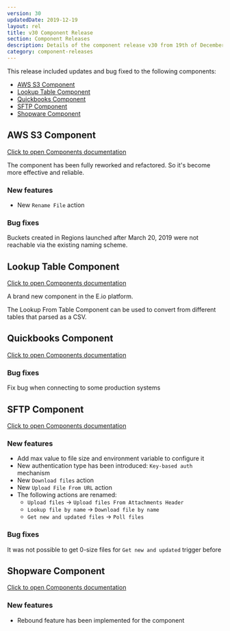 ```yaml
---
version: 30
updatedDate: 2019-12-19
layout: rel
title: v30 Component Release
section: Component Releases
description: Details of the component release v30 from 19th of December 2019
category: component-releases
---
```


This release included updates and bug fixed to the following components:

*   [AWS S3 Component](#aws-s3-component)
*   [Lookup Table Component](#lookup-table-component)
*   [Quickbooks Component](#quickbooks-component)
*   [SFTP Component](#sftp-component)
*   [Shopware Component](#shopware-component)

## AWS S3 Component
[Click to open Components documentation](/components/aws-s3/)

The component has been fully reworked and refactored. So it's become more effective and reliable.

### New features
* New `Rename File` action

### Bug fixes
Buckets created in Regions launched after March 20, 2019 were not reachable via the existing naming scheme.

## Lookup Table Component
[Click to open Components documentation](/components/lookup-table/)

A brand new component in the E.io platform.

The Lookup From Table Component can be used to convert from different tables that parsed as a CSV.

## Quickbooks Component
[Click to open Components documentation](/components/quickbooks/)

### Bug fixes
Fix bug when connecting to some production systems

## SFTP Component
[Click to open Components documentation](/components/sftp/)

### New features
* Add max value to file size and environment variable to configure it
* New authentication type has been introduced: `Key-based auth` mechanism
* New `Download files` action
* New `Upload File From URL` action
* The following actions are renamed:
  - `Upload files` -> `Upload files From Attachments Header`
  - `Lookup file by name` -> `Download file by name`
  - `Get new and updated files` -> `Poll files`

### Bug fixes
It was not possible to get 0-size files for `Get new and updated` trigger before

## Shopware Component
[Click to open Components documentation](/components/shopware/)

### New features
* Rebound feature has been implemented for the component

